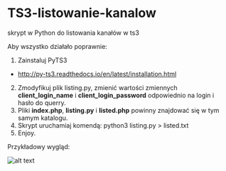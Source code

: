 # TS3-listowanie-kanalow
skrypt w Python do listowania kanałów w ts3

Aby wszystko działało poprawnie: 
1. Zainstaluj  PyTS3 
  - http://py-ts3.readthedocs.io/en/latest/installation.html
2. Zmodyfikuj plik listing.py, zmienić wartości zmiennych <b>client_login_name</b> i <b>client_login_password</b> odpowiednio na login i hasło do querry.
3. Pliki <b>index.php</b>, <b>listing.py</b> i <b>listed.php</b> powinny znajdować się w tym samym katalogu.
4. Skrypt uruchamiaj komendą: python3 listing.py > listed.txt
5. Enjoy.

Przykładowy wygląd:</br>

![alt text](https://i.imgur.com/adAuoU7.png)
